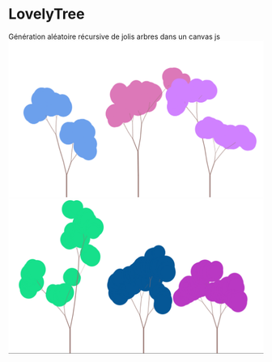 # LovelyTree
Génération aléatoire récursive de jolis arbres  dans un canvas js
![des jolis arbres](img2.PNG)
![des jolis arbres](img.PNG)
